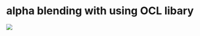 # alpha blending with using OCL libary

<img src="https://s6.gifyu.com/images/ezgif.com-gif-maker-3ef42d9ba8401736c.gif">
